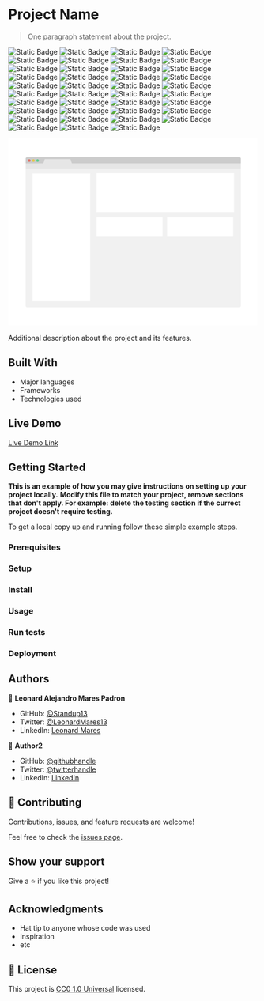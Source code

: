 # Project Name

> One paragraph statement about the project.

![Static Badge](https://img.shields.io/badge/linux-FCC624?style=for-the-badge&logo=linux&logoColor=FCC624&logoSize=auto&labelColor=black) 
![Static Badge](https://img.shields.io/badge/ubuntu-E95420?style=for-the-badge&logo=ubuntu&logoColor=E95420&logoSize=auto&labelColor=white) 
![Static Badge](https://img.shields.io/badge/kali%20linux-557C94?style=for-the-badge&logo=kalilinux&logoColor=557C94&logoSize=auto&labelColor=white) 
![Static Badge](https://img.shields.io/badge/gnu%20bash-4EAA25?style=for-the-badge&logo=gnubash&logoColor=4EAA25&logoSize=auto&labelColor=white) ![Static Badge](https://img.shields.io/badge/git-F05032?style=for-the-badge&logo=git&logoColor=F05032&logoSize=auto&labelColor=white) 
![Static Badge](https://img.shields.io/badge/github-181717?style=for-the-badge&logo=github&logoColor=181717&logoSize=auto&labelColor=white) 
![Static Badge](https://img.shields.io/badge/visual%20studio%20code-007ACC?style=for-the-badge&logo=visualstudiocode&logoColor=007ACC&logoSize=auto&labelColor=white) 
![Static Badge](https://img.shields.io/badge/html%205-E34F26?style=for-the-badge&logo=html5&logoColor=E34F26&logoSize=auto&labelColor=white) 
![Static Badge](https://img.shields.io/badge/css%203-1572B6?style=for-the-badge&logo=css3&logoColor=1572B6&logoSize=auto&labelColor=white) 
![Static Badge](https://img.shields.io/badge/lighthouse-F44B21?style=for-the-badge&logo=lighthouse&logoColor=F44B21&logoSize=auto&labelColor=white) 
![Static Badge](https://img.shields.io/badge/javascript-F7DF1E?style=for-the-badge&logo=javascript&logoColor=F7DF1E&logoSize=auto&labelColor=black) 
![Static Badge](https://img.shields.io/badge/node.js-5FA04E?style=for-the-badge&logo=nodedotjs&logoColor=5FA04E&logoSize=auto&labelColor=white) 
![Static Badge](https://img.shields.io/badge/npm-CB3837?style=for-the-badge&logo=npm&logoColor=CB3837&logoSize=auto&labelColor=white) 
![Static Badge](https://img.shields.io/badge/jest-C21325?style=for-the-badge&logo=jest&logoColor=C21325&logoSize=auto&labelColor=white) 
![Static Badge](https://img.shields.io/badge/ruby-CC342D?style=for-the-badge&logo=ruby&logoColor=CC342D&logoSize=auto&labelColor=white) 
![Static Badge](https://img.shields.io/badge/ruby%20gems-E9573F?style=for-the-badge&logo=rubygems&logoColor=E9573F&logoSize=auto&labelColor=white) 
![Static Badge](https://img.shields.io/badge/rubo%20cop-000000?style=for-the-badge&logo=rubocop&logoColor=000000&logoSize=auto&labelColor=white) ![Static Badge](https://img.shields.io/badge/svg-FFB13B?style=for-the-badge&logo=svg&logoColor=FFB13B&logoSize=auto&labelColor=black) 
![Static Badge](https://img.shields.io/badge/postgresql-4169E1?style=for-the-badge&logo=postgresql&logoColor=4169E1&logoSize=auto&labelColor=white) 
![Static Badge](https://img.shields.io/badge/mysql-4479A1?style=for-the-badge&logo=mysql&logoColor=4479A1&logoSize=auto&labelColor=white) 
![Static Badge](https://img.shields.io/badge/Ruby%20on%20Rails-D30001?style=for-the-badge&logo=rubyonrails&logoColor=D30001&labelColor=white) 
![Static Badge](https://img.shields.io/badge/react-61DAFB?style=for-the-badge&logo=react&logoColor=61DAFB&logoSize=auto&labelColor=black) 
![Static Badge](https://img.shields.io/badge/mongo%20db-47A248?style=for-the-badge&logo=mongodb&logoColor=47A248&logoSize=auto&labelColor=white) ![Static Badge](https://img.shields.io/badge/express-000000?style=for-the-badge&logo=express&logoColor=000000&logoSize=auto&labelColor=white) 
![Static Badge](https://img.shields.io/badge/mongoose-880000?style=for-the-badge&logo=mongoose&logoColor=880000&logoSize=auto&labelColor=white) 
![Static Badge](https://img.shields.io/badge/.env-ECD53F?style=for-the-badge&logo=dotenv&logoColor=ECD53F&logoSize=auto&labelColor=black) 
![Static Badge](https://img.shields.io/badge/bootstrap-7952B3?style=for-the-badge&logo=bootstrap&logoColor=7952B3&logoSize=auto&labelColor=white) 
![Static Badge](https://img.shields.io/badge/jquery-0769AD?style=for-the-badge&logo=jquery&logoColor=0769AD&logoSize=auto&labelColor=white) 
![Static Badge](https://img.shields.io/badge/sass-CC6699?style=for-the-badge&logo=sass&logoColor=CC6699&logoSize=auto&labelColor=white) 
![Static Badge](https://img.shields.io/badge/redux-764ABC?style=for-the-badge&logo=redux&logoColor=764ABC&logoSize=auto&labelColor=white) 
![Static Badge](https://img.shields.io/badge/json-000000?style=for-the-badge&logo=json&logoColor=000000&logoSize=auto&labelColor=white) 
![Static Badge](https://img.shields.io/badge/chai-A30701?style=for-the-badge&logo=chai&logoColor=A30701&logoSize=auto&labelColor=white) 
![Static Badge](https://img.shields.io/badge/python-3776AB?style=for-the-badge&logo=python&logoColor=3776AB&logoSize=auto&labelColor=white) 
![Static Badge](https://img.shields.io/badge/numpy-013243?style=for-the-badge&logo=numpy&logoColor=013243&logoSize=auto&labelColor=white) 
![Static Badge](https://img.shields.io/badge/tensorflow-FF6F00?style=for-the-badge&logo=tensorflow&logoColor=FF6F00&logoSize=auto&labelColor=white) 
![Static Badge](https://img.shields.io/badge/csharp-512BD4?style=for-the-badge&logo=csharp&logoColor=512BD4&logoSize=auto&labelColor=white) 
![Static Badge](https://img.shields.io/badge/xampp-FB7A24?style=for-the-badge&logo=xampp&logoColor=%23FB7A24&logoSize=auto&labelColor=white) 
![Static Badge](https://img.shields.io/badge/php-%23777BB4?style=for-the-badge&logo=php&logoColor=%23777BB4&logoSize=auto&labelColor=white) 
![Static Badge](https://img.shields.io/badge/phpmyadmin-%236C78AF?style=for-the-badge&logo=phpmyadmin&logoColor=%236C78AF&logoSize=auto&labelColor=white)

![screenshot](./app_screenshot.png)

Additional description about the project and its features.

## Built With

- Major languages
- Frameworks
- Technologies used

## Live Demo

[Live Demo Link](https://livedemo.com)

## Getting Started

**This is an example of how you may give instructions on setting up your project locally.**
**Modify this file to match your project, remove sections that don't apply. For example: delete the testing section if the currect project doesn't require testing.**

To get a local copy up and running follow these simple example steps.

### Prerequisites

### Setup

### Install

### Usage

### Run tests

### Deployment

## Authors

👤 **Leonard Alejandro Mares Padron**

- GitHub: [@Standup13](https://github.com/Standup13)
- Twitter: [@LeonardMares13](https://twitter.com/LeonardMares13)
- LinkedIn: [Leonard Mares](https://www.linkedin.com/in/leonard-mares-31b47822a/)


👤 **Author2**

- GitHub: [@githubhandle](https://github.com/githubhandle)
- Twitter: [@twitterhandle](https://twitter.com/twitterhandle)
- LinkedIn: [LinkedIn](https://linkedin.com/linkedinhandle)

## 🤝 Contributing

Contributions, issues, and feature requests are welcome!

Feel free to check the [issues page](issues/).

## Show your support

Give a ⭐️ if you like this project!

## Acknowledgments

- Hat tip to anyone whose code was used
- Inspiration
- etc

## 📝 License

This project is [CC0 1.0 Universal](LICENSE) licensed.
